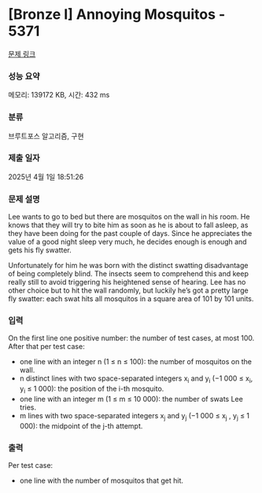 # [Bronze I] Annoying Mosquitos - 5371 

[문제 링크](https://www.acmicpc.net/problem/5371) 

### 성능 요약

메모리: 139172 KB, 시간: 432 ms

### 분류

브루트포스 알고리즘, 구현

### 제출 일자

2025년 4월 1일 18:51:26

### 문제 설명

<p>Lee wants to go to bed but there are mosquitos on the wall in his room. He knows that they will try to bite him as soon as he is about to fall asleep, as they have been doing for the past couple of days. Since he appreciates the value of a good night sleep very much, he decides enough is enough and gets his fly swatter.</p>

<p>Unfortunately for him he was born with the distinct swatting disadvantage of being completely blind. The insects seem to comprehend this and keep really still to avoid triggering his heightened sense of hearing. Lee has no other choice but to hit the wall randomly, but luckily he’s got a pretty large fly swatter: each swat hits all mosquitos in a square area of 101 by 101 units.</p>

### 입력 

 <p>On the first line one positive number: the number of test cases, at most 100. After that per test case:</p>

<ul>
	<li>one line with an integer n (1 ≤ n ≤ 100): the number of mosquitos on the wall.</li>
	<li>n distinct lines with two space-separated integers x<sub>i</sub> and y<sub>i</sub> (−1 000 ≤ x<sub>i</sub>, y<sub>i</sub> ≤ 1 000): the position of the i-th mosquito.</li>
	<li>one line with an integer m (1 ≤ m ≤ 10 000): the number of swats Lee tries.</li>
	<li>m lines with two space-separated integers x<sub>j</sub> and y<sub>j</sub> (−1 000 ≤ x<sub>j</sub> , y<sub>j</sub> ≤ 1 000): the midpoint of the j-th attempt.</li>
</ul>

### 출력 

 <p>Per test case:</p>

<ul>
	<li>one line with the number of mosquitos that get hit.</li>
</ul>

